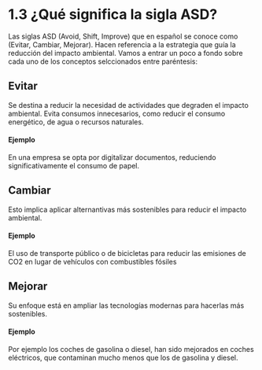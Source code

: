 # 1.3 ¿Qué significa la sigla ASD?

Las siglas ASD (Avoid, Shift, Improve) que en español se conoce como (Evitar, Cambiar, Mejorar). Hacen referencia 
a la estrategia que guía la reducción del impacto ambiental. Vamos a entrar un poco a fondo sobre cada uno de los 
conceptos selccionados entre paréntesis:

## Evitar

Se destina a reducir la necesidad de actividades que degraden el impacto ambiental. Evita consumos innecesarios, 
como reducir el consumo energético, de agua o recursos naturales. 

#### Ejemplo

En una empresa se opta por digitalizar documentos, reduciendo significativamente el consumo de papel.

## Cambiar 

Esto implica aplicar alternantivas más sostenibles para reducir el impacto ambiental. 

#### Ejemplo

El uso de transporte público o de bicicletas para reducir las emisiones de CO2 en lugar de vehículos con combustibles fósiles 

## Mejorar

Su enfoque está en ampliar las tecnologías modernas para hacerlas más sostenibles. 

#### Ejemplo 

Por ejemplo los coches de gasolina o diesel, han sido mejorados en coches eléctricos, que contaminan mucho menos que los de gasolina y diesel.  
